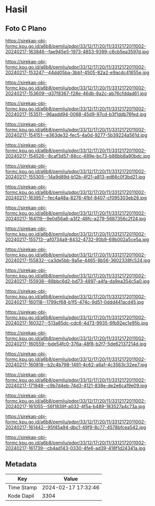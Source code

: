 # Hasil

## Foto C Plano

https://sirekap-obj-formc.kpu.go.id/a6b8/pemilu/pdpr/33/12/17/20/11/3312172011002-20240217-163846--fae945e5-1973-4853-9399-c6cb5ea3597d.jpg

https://sirekap-obj-formc.kpu.go.id/a6b8/pemilu/pdpr/33/12/17/20/11/3312172011002-20240217-153247--44dd05ba-3bb1-4505-82a2-e9acdc41655e.jpg

https://sirekap-obj-formc.kpu.go.id/a6b8/pemilu/pdpr/33/12/17/20/11/3312172011002-20240217-153609--d37f8367-f28e-46db-8a2c-ab76cfddad61.jpg

https://sirekap-obj-formc.kpu.go.id/a6b8/pemilu/pdpr/33/12/17/20/11/3312172011002-20240217-153511--96aadd94-0068-45d9-97cd-b3f1ddb76fed.jpg

https://sirekap-obj-formc.kpu.go.id/a6b8/pemilu/pdpr/33/12/17/20/11/3312172011002-20240217-154151--e363de32-fec5-4a0d-9277-5b39224a561d.jpg

https://sirekap-obj-formc.kpu.go.id/a6b8/pemilu/pdpr/33/12/17/20/11/3312172011002-20240217-154526--8caf3d57-88cc-489e-bc73-b86bb8a90bdc.jpg

https://sirekap-obj-formc.kpu.go.id/a6b8/pemilu/pdpr/33/12/17/20/11/3312172011002-20240217-155305--14a9d89d-b12b-4f21-a813-ed66c0f3bd21.jpg

https://sirekap-obj-formc.kpu.go.id/a6b8/pemilu/pdpr/33/12/17/20/11/3312172011002-20240217-163957--fec4a48a-8276-4fbf-8407-cf095303eb26.jpg

https://sirekap-obj-formc.kpu.go.id/a6b8/pemilu/pdpr/33/12/17/20/11/3312172011002-20240217-164119--9e0d56a6-a3f2-48fc-a279-5687356c2f24.jpg

https://sirekap-obj-formc.kpu.go.id/a6b8/pemilu/pdpr/33/12/17/20/11/3312172011002-20240217-155713--af0734a9-8432-4732-90b9-69b002a5ce5a.jpg

https://sirekap-obj-formc.kpu.go.id/a6b8/pemilu/pdpr/33/12/17/20/11/3312172011002-20240217-155832--ca3de5bb-9a5e-4465-8b56-3602338fc524.jpg

https://sirekap-obj-formc.kpu.go.id/a6b8/pemilu/pdpr/33/12/17/20/11/3312172011002-20240217-155938--88bbc6d2-bd73-4897-a4fa-da9ea354c5a0.jpg

https://sirekap-obj-formc.kpu.go.id/a6b8/pemilu/pdpr/33/12/17/20/11/3312172011002-20240217-160118--1799cf68-b1f5-474c-9d51-0ddd441acd45.jpg

https://sirekap-obj-formc.kpu.go.id/a6b8/pemilu/pdpr/33/12/17/20/11/3312172011002-20240217-160327--513a85dc-cdc6-4d73-9935-6fb92ec1e95b.jpg

https://sirekap-obj-formc.kpu.go.id/a6b8/pemilu/pdpr/33/12/17/20/11/3312172011002-20240217-160559--bde54fc0-376a-48f8-b2f7-5de62137214d.jpg

https://sirekap-obj-formc.kpu.go.id/a6b8/pemilu/pdpr/33/12/17/20/11/3312172011002-20240217-160818--b2c4b798-1491-4c62-a6a1-4c3563c32ee7.jpg

https://sirekap-obj-formc.kpu.go.id/a6b8/pemilu/pdpr/33/12/17/20/11/3312172011002-20240217-171948--c9b7d4eb-74d3-4121-838e-de2e6ca19e09.jpg

https://sirekap-obj-formc.kpu.go.id/a6b8/pemilu/pdpr/33/12/17/20/11/3312172011002-20240217-161055--56f1839f-a032-4f5a-b489-183527a4c73a.jpg

https://sirekap-obj-formc.kpu.go.id/a6b8/pemilu/pdpr/33/12/17/20/11/3312172011002-20240217-161442--95f45a94-dbc1-49f9-8c77-4578bfcea542.jpg

https://sirekap-obj-formc.kpu.go.id/a6b8/pemilu/pdpr/33/12/17/20/11/3312172011002-20240217-161739--cb4ad143-0330-4fe6-ad39-418f1d24341a.jpg


## Metadata

| Key        | Value               |
| ---------- | ------------------- |
| Time Stamp | 2024-02-17 17:32:46 |
| Kode Dapil | 3304                |



